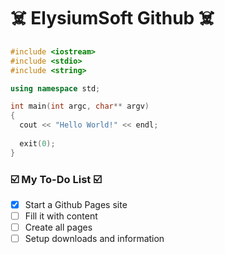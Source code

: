 # ☠️ ElysiumSoft Github ☠️

```cpp
#include <iostream>
#include <stdio>
#include <string>

using namespace std;

int main(int argc, char** argv)
{
  cout << "Hello World!" << endl;
  
  exit(0);
}
```

### ☑️ My To-Do List ☑️
- [X] Start a Github Pages site
- [ ] Fill it with content
- [ ] Create all pages
- [ ] Setup downloads and information
